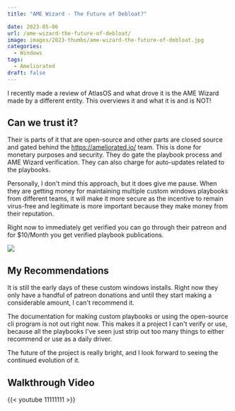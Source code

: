```yaml
---
title: "AME Wizard - The Future of Debloat?"

date: 2023-05-06
url: /ame-wizard-the-future-of-debloat/
image: images/2023-thumbs/ame-wizard-the-future-of-debloat.jpg
categories:
  - Windows
tags:
  - Ameliorated
draft: false
---
```

I recently made a review of AtlasOS and what drove it is the AME Wizard made by a different entity. This overviews it and what it is and is NOT!
<!--more-->

## Can we trust it?

Their is parts of it that are open-source and other parts are closed source and gated behind the <https://ameliorated.io/> team. This is done for monetary purposes and security. They do gate the playbook process and AME Wizard verification. They can also charge for auto-updates related to the playbooks. 

Personally, I don't mind this approach, but it does give me pause. When they are getting money for maintaining multiple custom windows playbooks from different teams, it will make it more secure as the incentive to remain virus-free and legitimate is more important because they make money from their reputation.

Right now to immediately get verified you can go through their patreon and for $10/Month you get verified playbook publications.

![](/images/2023/ame/verified.png)

## My Recommendations

It is still the early days of these custom windows installs. Right now they only have a handful of patreon donations and until they start making a considerable amount, I can't recommend it.

The documentation for making custom playbooks or using the open-source cli program is not out right now. This makes it a project I can't verify or use, because all the playbooks I've seen just strip out too many things to either recommend or use as a daily driver.

The future of the project is really bright, and I look forward to seeing the continued evolution of it.

## Walkthrough Video

{{< youtube 11111111 >}}
